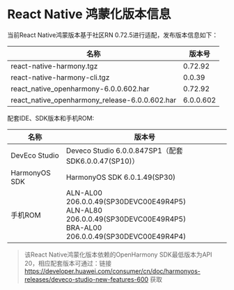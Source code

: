 # React Native 鸿蒙化版本信息

当前React Native鸿蒙版本基于社区RN 0.72.5进行适配，发布版本信息如下：

| 名称                          | 版本号                            |
| ----------------------------- | -------------------------------|
| react-native-harmony.tgz        | 0.72.92 |
| react-native-harmony-cli.tgz    | 0.0.39 |
| react_native_openharmony-6.0.0.602.har              | 0.72.92 |
| react_native_openharmony_release-6.0.0.602.har      | 6.0.0.602 |

配套IDE、SDK版本和手机ROM:

| 名称                          | 版本号                            |
| ----------------------------- | -------------------------------|
| DevEco Studio     | Deveco Studio 6.0.0.847SP1（配套SDK6.0.0.47(SP10)） |
| HarmonyOS SDK     | HarmonyOS SDK 6.0.1.49(SP30) |
| 手机ROM           | ALN-AL00 206.0.0.49(SP30DEVC00E49R4P5) <br> ALN-AL80 206.0.0.49(SP30DEVC00E49R4P5) <br> BRA-AL00 206.0.0.49(SP30DEVC00E49R4P4) |

> 该React Native鸿蒙化版本依赖的OpenHarmony SDK最低版本为API 20，相应配套版本可通过：链接 https://developer.huawei.com/consumer/cn/doc/harmonyos-releases/deveco-studio-new-features-600 获取